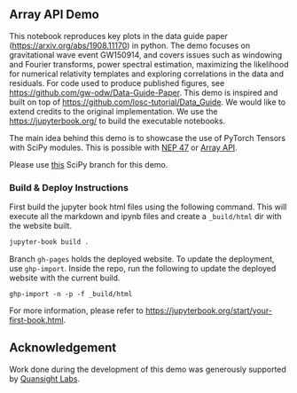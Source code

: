 ## Array API Demo

This notebook reproduces key plots in the data guide paper (https://arxiv.org/abs/1908.11170) in python. The demo focuses on gravitational wave event GW150914, and covers issues such as windowing and Fourier transforms, power spectral estimation, maximizing the likelihood for numerical relativity templates and exploring correlations in the data and residuals.  For code used to
produce published figures, see https://github.com/gw-odw/Data-Guide-Paper. This demo is inspired and built on top of https://github.com/losc-tutorial/Data_Guide. We would like to extend credits to the original implementation. We use the https://jupyterbook.org/ to build the executable notebooks.

The main idea behind this demo is to showcase the use of PyTorch Tensors with SciPy modules. This is possible with [NEP 47](https://numpy.org/neps/nep-0047-array-api-standard.html) or [Array API](https://data-apis.org/array-api/latest/).

Please use [this](https://github.com/AnirudhDagar/scipy/tree/array-api-demo) SciPy branch for this demo.

### Build & Deploy Instructions

First build the jupyter book html files using the following command. This will execute all the markdown and ipynb files and create a `_build/html` dir with the website built.
```bash
jupyter-book build .
```

Branch `gh-pages` holds the deployed website. To update the deployment, use `ghp-import`. Inside the repo, run the following to update the deployed website with the current build.
```
ghp-import -n -p -f _build/html
```

For more information, please refer to https://jupyterbook.org/start/your-first-book.html.

## Acknowledgement

Work done during the development of this demo was generously supported by [Quansight Labs](https://labs.quansight.org/). 
